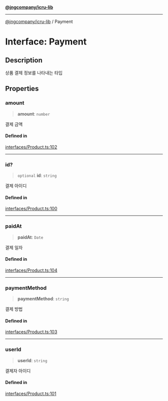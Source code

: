 [**@jngcompany/icru-lib**](../README.md)

***

[@jngcompany/icru-lib](../globals.md) / Payment

# Interface: Payment

## Description

상품 결제 정보를 나타내는 타입

## Properties

### amount

> **amount**: `number`

결제 금액

#### Defined in

[interfaces/Product.ts:102](https://github.com/jngcompany/icru-lib/blob/d5809ceca7cec295ab2df61cd05dc96c0f11bd66/src/interfaces/Product.ts#L102)

***

### id?

> `optional` **id**: `string`

결제 아이디

#### Defined in

[interfaces/Product.ts:100](https://github.com/jngcompany/icru-lib/blob/d5809ceca7cec295ab2df61cd05dc96c0f11bd66/src/interfaces/Product.ts#L100)

***

### paidAt

> **paidAt**: `Date`

결제 일자

#### Defined in

[interfaces/Product.ts:104](https://github.com/jngcompany/icru-lib/blob/d5809ceca7cec295ab2df61cd05dc96c0f11bd66/src/interfaces/Product.ts#L104)

***

### paymentMethod

> **paymentMethod**: `string`

결제 방법

#### Defined in

[interfaces/Product.ts:103](https://github.com/jngcompany/icru-lib/blob/d5809ceca7cec295ab2df61cd05dc96c0f11bd66/src/interfaces/Product.ts#L103)

***

### userId

> **userId**: `string`

결제자 아이디

#### Defined in

[interfaces/Product.ts:101](https://github.com/jngcompany/icru-lib/blob/d5809ceca7cec295ab2df61cd05dc96c0f11bd66/src/interfaces/Product.ts#L101)
